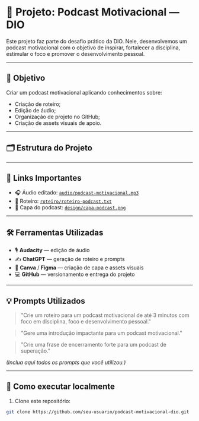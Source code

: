 # 🚀 Projeto: Podcast Motivacional — DIO

Este projeto faz parte do desafio prático da DIO. Nele, desenvolvemos um podcast motivacional com o objetivo de inspirar, fortalecer a disciplina, estimular o foco e promover o desenvolvimento pessoal.

---

## 🎯 Objetivo

Criar um podcast motivacional aplicando conhecimentos sobre:
- Criação de roteiro;
- Edição de áudio;
- Organização de projeto no GitHub;
- Criação de assets visuais de apoio.

---

## 🗂️ Estrutura do Projeto


---

## 🔗 Links Importantes

- 🎧 Áudio editado: [`audio/podcast-motivacional.mp3`](./audio/podcast-motivacional.mp3)
- 📝 Roteiro: [`roteiro/roteiro-podcast.txt`](./roteiro/roteiro-podcast.txt)
- 🎨 Capa do podcast: [`design/capa-podcast.png`](./design/capa-podcast.png)

---

## 🛠️ Ferramentas Utilizadas

- 🎙️ **Audacity** — edição de áudio
- ✍️ **ChatGPT** — geração de roteiro e prompts
- 🎨 **Canva** / **Figma** — criação de capa e assets visuais
- 💻 **GitHub** — versionamento e entrega do projeto

---

## 💡 Prompts Utilizados

> "Crie um roteiro para um podcast motivacional de até 3 minutos com foco em disciplina, foco e desenvolvimento pessoal."

> "Gere uma introdução impactante para um podcast motivacional."

> "Crie uma frase de encerramento forte para um podcast de superação."

*(Inclua aqui todos os prompts que você utilizou.)*

---

## 🏁 Como executar localmente

1. Clone este repositório:
```bash
git clone https://github.com/seu-usuario/podcast-motivacional-dio.git


